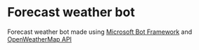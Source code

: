 Forecast weather bot
========

Forecast weather bot made using [Microsoft Bot Framework](https://dev.botframework.com/) and [OpenWeatherMap API](http://openweathermap.org/api)
